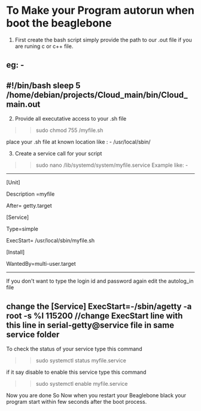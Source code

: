 To Make your Program autorun when boot the beaglebone
=============================================================
1. First create the bash script simply provide the path to our .out file if you are runing c or c++ file.

eg: - 
--------------------------------------------  
#!/bin/bash 
sleep 5
/home/debian/projects/Cloud_main/bin/Cloud_main.out
--------------------------------------------------
2. Provide all executative access to your .sh file 

>> sudo chmod 755 /myfile.sh

place your .sh file at known location 
like : - /usr/local/sbin/

3. Create a service call for your script

>> sudo nano /lib/systemd/system/myfile.service
Example like: - 

_____________________________________________________
[Unit]

Description =myfile

After= getty.target

[Service]

Type=simple

ExecStart= /usr/local/sbin/myfile.sh

[Install]

WantedBy=multi-user.target
_____________________________________________________

If you don't want to type the login id and password again edit the autolog_in file 

change the 
[Service]
ExecStart=-/sbin/agetty -a root -s %I 115200      //change ExecStart line with this line in serial-getty@service file in same service folder
---------------------------------------------------------------------------------------------------------------------

To check the status of your service type this command 

>> sudo systemctl status myfile.service

if it say disable to enable this service type this command

>> sudo systemctl enable myfile.service 

Now you are done 
So Now when you restart your Beaglebone black your program start within few seconds after the boot process. 

